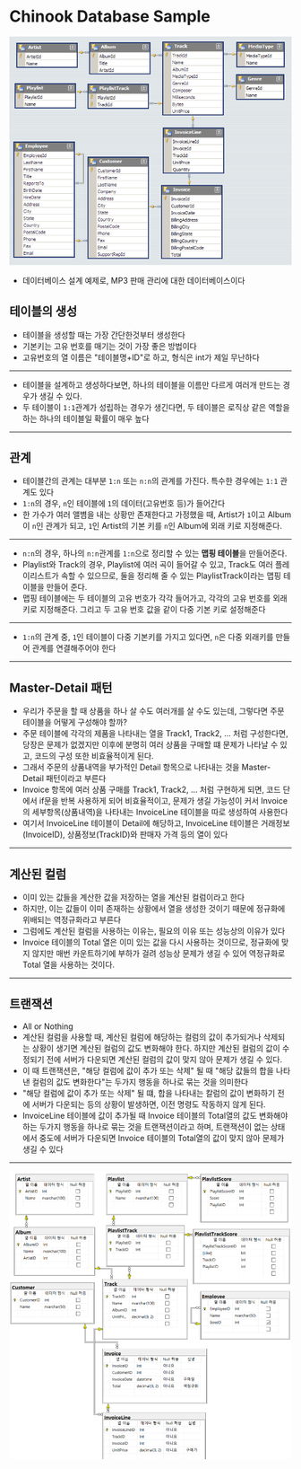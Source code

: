 # Chinook Database Sample

![Chinook Database](./이미지/chinook.png)

- 데이터베이스 설계 예제로, MP3 판매 관리에 대한 데이터베이스이다

## 테이블의 생성

- 테이블을 생성할 때는 가장 간단한것부터 생성한다
- 기본키는 고유 번호를 매기는 것이 가장 좋은 방법이다
- 고유번호의 열 이름은 "테이블명+ID"로 하고, 형식은 int가 제일 무난하다

---

- 테이블을 설계하고 생성하다보면, 하나의 테이블을 이름만 다르게 여러개 만드는 경우가 생길 수 있다.
- 두 테이블이 ```1:1```관계가 성립하는 경우가 생긴다면, 두 테이블은 로직상 같은 역할을 하는 하나의 테이블일 확률이 매우 높다

---

## 관계

- 테이블간의 관계는 대부분 ```1:n``` 또는 ```n:n```의 관계를 가진다. 특수한 경우에는 ```1:1``` 관계도 있다
- ```1:n```의 경우, ```n```인 테이블에 ```1```의 데이터(고유번호 등)가 들어간다
- 한 가수가 여러 앨볌을 내는 상황만 존재한다고 가정했을 때, Artist가 ```1```이고 Album이 ```n```인 관계가 되고, ```1```인 Artist의 기본 키를 ```n```인 Album에 외래 키로 지정해준다.

---

- ```n:n```의 경우, 하나의 ```n:n```관계를 ```1:n```으로 정리할 수 있는 **맵핑 테이블**을 만들어준다.
- Playlist와 Track의 경우, Playlist에 여러 곡이 들어갈 수 있고, Track도 여러 플레이리스트가 속할 수 있으므로, 둘을 정리해 줄 수 있는 PlaylistTrack이라는 맵핑 테이블을 만들어 준다.
- 맵핑 테이블에는 두 테이블의 고유 번호가 각각 들어가고, 각각의 고유 번호를 외래 키로 지정해준다. 그리고 두 고유 번호 값을 같이 다중 기본 키로 설정해준다

---

- ```1:n```의 관계 중, ```1```인 테이블이 다중 기본키를 가지고 있다면, ```n```은 다중 외래키를 만들어 관계를 연결해주어야 한다

---

## Master-Detail 패턴

- 우리가 주문을 할 때 상품을 하나 살 수도 여러개를 살 수도 있는데, 그렇다면 주문 테이블을 어떻게 구성해야 할까?
- 주문 테이블에 각각의 제품을 나타내는 열을 Track1, Track2, ... 처럼 구성한다면, 당장은 문제가 없겠지만 이후에 분명히 여러 상품을 구매할 떄 문제가 나타날 수 있고, 코드의 구성 또한 비효율적이게 된다.
- 그래서 주문의 상품내역을 부가적인 Detail 항목으로 나타내는 것을 Master-Detail 패턴이라고 부른다
- Invoice 항목에 여러 상품 구매를 Track1, Track2, ... 처럼 구현하게 되면, 코드 단에서 if문을 반복 사용하게 되어 비효율적이고, 문제가 생길 가능성이 커서 Invoice의 세부항목(상품내역)을 나타내는 InvoiceLine 테이블을 따로 생성하여 사용한다
- 여기서 InvoiceLine 테이블이 Detail에 해당하고, InvoiceLine 테이블은 거래정보(InvoiceID), 상품정보(TrackID)와 판매자 가격 등의 열이 있다

---

## 계산된 컬럼

- 이미 있는 값들을 계산한 값을 저장하는 열을 계산된 컬럼이라고 한다
- 하지만, 이는 값들이 이미 존재하는 상황에서 열을 생성한 것이기 때문에 정규화에 위배되는 역정규화라고 부른다
- 그럼에도 계산된 컬럼을 사용하는 이유는, 필요의 이유 또는 성능상의 이유가 있다
- Invoice 테이블의 Total 열은 이미 있는 값을 다시 사용하는 것이므로, 정규화에 맞지 않지만 매번 카운트하기에 부하가 걸려 성능상 문제가 생길 수 있어 역정규화로 Total 열을 사용하는 것이다.

---

## 트랜잭션

- All or Nothing
- 계산된 컬럼을 사용할 때, 계산된 컬럼에 해당하는 컬럼의 값이 추가되거나 삭제되는 상황이 생기면 계산된 컬럼의 값도 변화해야 한다. 하지만 계산된 컬럼의 값이 수정되기 전에 서버가 다운되면 계산된 컬럼의 값이 맞지 않아 문제가 생길 수 있다.
- 이 때 트랜잭션은, "해당 컬럼에 값이 추가 또는 삭제" 될 때 "해당 값들의 합을 나타낸 컬럼의 값도 변화한다"는 두가지 행동을 하나로 묶는 것을 의미한다
- "해당 컬럼에 값이 추가 또는 삭제" 될 떄, 합을 나타내는 칼럼의 값이 변화하기 전에 서버가 다운되는 등의 상황이 발생하면, 이전 명령도 작동하지 않게 된다.
- InvoiceLine 테이블에 값이 추가될 때 Invoice 테이블의 Total열의 값도 변화해야 하는 두가지 행동을 하나로 묶는 것을 트랜잭션이라고 하며, 트랜잭션이 없는 상태에서 중도에 서버가 다운되면 Invoice 테이블의 Total열의 값이 맞지 않아 문제가 생길 수 있다

---

![직접 작성한 Chinook Database](./이미지/my_chinook.png)